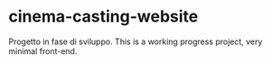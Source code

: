 # cinema-casting-website

Progetto in fase di sviluppo. 
This is a working progress project, very minimal front-end.  
 
